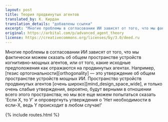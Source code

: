 ```yaml
---
layout: post
title: Теория продвинутых агентов
translated_by: К. Кирдан
translation_details: "добавлены ссылки"
excerpt: "Многие проблемы в согласовании ИИ зависят от того, что мы фактически можем сказать об общем пространстве устройств когнитивно-мощных агентов, или от того, какие исходные предположения как отражаются на продвинутых агентах. Например, тезис ортогональности — это утверждение об общем пространстве устройств мощных ИИ. Пространство устройств продвинутых агентов очень широко, и только очень слабые утверждения, вероятно, будут верными в отношении всего этого пространства; но мы все еще можем попытаться сказать 'Если Х, то У' и опровергнуть утверждения о 'Нет необходимости в если-X, ведь Y происходит в любом случае!'"
original: https://arbital.com/p/advanced_agent_theory
license: https://creativecommons.org/licenses/by/3.0/deed.ru
---
```

Многие проблемы в согласовании ИИ зависят от того, что мы фактически можем сказать об общем пространстве устройств когнитивно-мощных агентов, или от того, какие исходные предположения как отражаются на продвинутых агентах. Например, [тезис ортогональности][orthogonality] — это утверждение об общем пространстве устройств мощных ИИ. Пространство устройств продвинутых агентов [очень широко][mind_design_space_wide], и только очень слабые утверждения, вероятно, будут верными в отношении всего этого пространства; но мы все еще можем попытаться сказать 'Если Х, то У' и опровергнуть утверждения о 'Нет необходимости в если-X, ведь Y происходит в любом случае!'

{% include routes.html %}
